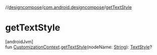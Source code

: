 //[designcompose](../../index.md)/[com.android.designcompose](index.md)/[getTextStyle](get-text-style.md)

# getTextStyle

[androidJvm]\
fun [CustomizationContext](-customization-context/index.md).[getTextStyle](get-text-style.md)(nodeName: [String](https://kotlinlang.org/api/latest/jvm/stdlib/kotlin/-string/index.html)): [TextStyle](https://developer.android.com/reference/kotlin/androidx/compose/ui/text/TextStyle.html)?
